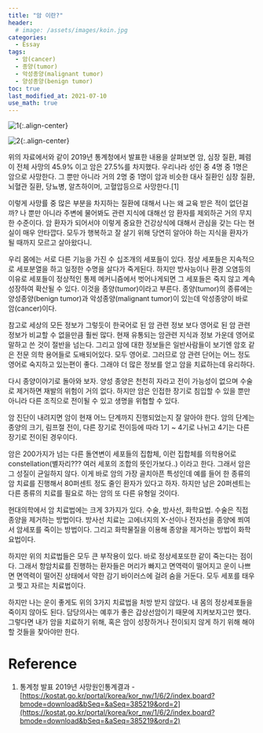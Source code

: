 ```yaml
---
title: "암 이란?" 
header:
  # image: /assets/images/koin.jpg
categories:
  - Essay
tags:
  - 암(cancer)
  - 종양(tumor)
  - 악성종양(malignant tumor)
  - 양성종양(benign tumor)
toc: true
last_modified_at: 2021-07-10
use_math: true
---
```


![1](https://user-images.githubusercontent.com/60498900/125403453-7df81a80-e3f0-11eb-9ad3-fcc6ab326146.PNG){:.align-center}

![2](https://user-images.githubusercontent.com/60498900/125403473-86505580-e3f0-11eb-89ed-5004a7848285.PNG){:.align-center}

 위의 자료에서와 같이 2019년 통계청에서 발표한 내용을 살펴보면 암, 심장 질환, 폐렴이 전체 사망의 45.9% 이고 암은 27.5%를 차지했다. 우리나라 성인 중 4명 중 1명은 암으로 사망한다. 그 뿐만 아니라 거의 2명 중 1명이 암과 비슷한 대사 질환인 심장 질환, 뇌혈관 질환, 당뇨병, 알츠하이머, 고혈압등으로 사망한다.[1]

 이렇게 사망률 중 많은 부분을 차지하는 질환에 대해서 나는 왜 교육 받은 적이 없던걸까? 나 뿐만 아니라 주변에 물어봐도 관련 지식에 대해선 암 환자를 제외하곤 거의 무지한 수준이다. 암 환자가 되어서야 이렇게 중요한 건강상식에 대해서 관심을 갖는 다는 현실이 매우 안타깝다. 모두가 행복하고 잘 살기 위해 당연히 알아야 하는 지식을 환자가 될 때까지 모르고 살아왔다니.


 우리 몸에는 서로 다른 기능을 가진 수 십조개의 세포들이 있다. 정상 세포들은 지속적으로 세포분열을 하고 일정한 수명을 살다가 죽게된다. 하지만 방사능이나 환경 오염등의 이유로 세포들이 정상적인 통제 메커니즘에서 벗어나게되면 그 세포들은 죽지 않고 계속 성장하여 확산될 수 있다. 이것을 종양(tumor)이라고 부른다. 종양(tumor)의 종류에는 양성종양(benign tumor)과 악성종양(malignant tumor)이 있는데 악성종양이 바로 암(cancer)이다.  

 참고로 세상의 모든 정보가 그렇듯이 한국어로 된 암 관련 정보 보다 영어로 된 암 관련 정보가 비교할 수 없을만큼 훨씬 많다.  현재 유통되는 암관련 지식과 정보 가운데 영어로 말하고 쓴 것이 절반을 넘는다. 그리고 암에 대한 정보들은 일반사람들이 보기엔 암호 같은 전문 의학 용어들로 도배되어있다. 모두 영어로. 그러므로 암 관련 단어는 어느 정도 영어로 숙지하고 있는편이 좋다. 그래야 더 많은 정보를 얻고 암을 치료하는데 유리하다.  

  다시 종양이야기로 돌아와 보자. 양성 종양은 천천히 자라고 전이 가능성이 없으며 수술로 제거하면 재발의 위험이 거의 없다. 하지만 암은 인접한 장기로 침입할 수 있을 뿐만 아니라 다른 조직으로 전이될 수 있고 생명을 위협할 수 있다.  

 암 진단이 내려지면 암이 현재 어느 단계까지 진행되었는지 잘 알아야 한다. 암의 단계는 종양의 크기, 림프절 전이, 다른 장기로 전이등에 따라 1기 ~ 4기로 나뉘고 4기는 다른 장기로 전이된 경우이다.  

 암은 200가지가 넘는 다른 돌연변이 세포들의 집합체, 이런 집합체를 의학용어로 constellation(별자리??? 여러 세포의 조합의 뜻인가보다..) 이라고 한다. 그래서 암은 그 성질이 균일하지 않다. 이게 바로 암의 가장 골치아픈 특성인데 예를 들어 한 종류의 암 치료를 진행해서 80퍼센트 정도 줄인 환자가 있다고 하자. 하지만 남은 20퍼센트는 다른 종류의 치료를 필요로 하는 암의 또 다른 유형일 것이다.  

 현대의학에서 암 치료법에는 크게 3가지가 있다. 수술, 방사선, 화학요법. 수술은 직접 종양을 제거하는 방법이다. 방사선 치료는 고에너지의 X-선이나 전자선을 종양에 쬐여서 암세포를 죽이는 방법이다. 그리고 화학물질을 이용해 종양을 제거하는 방법이 화학 요법이다.  

 하지만 위의 치료법들은 모두 큰 부작용이 있다. 바로 정상세포또한 같이 죽는다는 점이다. 그래서 항암치료를 진행하는 환자들은 머리가 빠지고 면역력이 떨어지고 운이 나쁘면 면역력이 떨어진 상태에서 약한 감기 바이러스에 걸려 숨을 거둔다. 모두 세포를 태우고 찢고 자르는 치료법이다.  

 하지만 나는 운이 좋게도 위의 3가지 치료법을 처방 받지 않았다. 내 몸의 정상세포들을 죽이지 않아도 된다. 담당의사는 예후가 좋은 갑상선암이기 때문에 지켜보자고만 했다. 그렇다면 내가 암을 치료하기 위해, 혹은 암이 성장하거나 전이되지 않게 하기 위해 해야 할 것들을 찾아야만 한다.  

# Reference   
1. 통계청 발표 2019년 사망원인통계결과 - [https://kostat.go.kr/portal/korea/kor_nw/1/6/2/index.board?bmode=download&bSeq=&aSeq=385219&ord=2](https://kostat.go.kr/portal/korea/kor_nw/1/6/2/index.board?bmode=download&bSeq=&aSeq=385219&ord=2)   